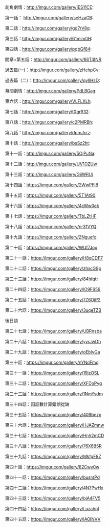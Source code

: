 
創角劇情：http://imgur.com/gallery/IES11CE: 

第一話： http://imgur.com/gallery/seHzaCB: 

第二話：http://imgur.com/gallery/gd7rV8q: 

第三話：http://imgur.com/gallery/61mim0H: 

第四話：http://imgur.com/gallery/pqbGf84: 

間章+第五話：http://imgur.com/gallery/66T4INR: 

過去篇(一)：http://imgur.com/gallery/zHehpCv: 

過去篇（二）：http://imgur.com/gallery/qyIlHzD: 

幕間劇情：http://imgur.com/gallery/PdLBGag: 

第六話：http://imgur.com/gallery/VLFLXLh: 

第七話：http://imgur.com/gallery/t0qr932: 

第八話：http://imgur.com/gallery/c2PMRBh: 

第九話：http://imgur.com/gallery/dpmJcrz: 

第十話：http://imgur.com/gallery/bsSz2ht: 

第十一話：http://imgur.com/gallery/5OjPuNa: 

第十二話：http://imgur.com/gallery/UV1OZUw

第十三話：http://imgur.com/gallery/GiiWRUi

第十四話：https://imgur.com/gallery/2WwPFI8

第十五話：https://imgur.com/gallery/5T1At90

第十六話：https://imgur.com/gallery/4cWw0ek

第十七話：https://imgur.com/gallery/TbLZtHF

第十八話：https://imgur.com/gallery/nr31VYQ

第十九話：https://imgur.com/gallery/ZNguefo

第二十話：https://imgur.com/gallery/WUf7Jog

第二十一話：https://imgur.com/gallery/H8qCDF7

第二十二話：https://imgur.com/gallery/zhxcG9p

第二十三話：https://imgur.com/gallery/84hfqtr

第二十四話：https://imgur.com/gallery/lO9F659

第二十五話：https://imgur.com/gallery/7Z6OjP2

第二十六話：https://imgur.com/gallery/3uqeTZB

後日談

第二十七話：https://imgur.com/gallery/UBRnsba

第二十八話：https://imgur.com/gallery/yyrJwDh

第二十九話：https://imgur.com/gallery/oEbIvGa

第三十話：https://imgur.com/gallery/nYNdFmg

第三十一話：https://imgur.com/gallery/19jzOSL

第三十二話：https://imgur.com/gallery/XFDoPyg

第三十三話：https://imgur.com/gallery/1NmYsdm

第三十四話：因話數計算錯誤從缺

第三十五話：https://imgur.com/gallery/40Bbnzg

第三十六話：https://imgur.com/gallery/HJAZmnw

第三十七話：https://imgur.com/gallery/Hnh2mCD

第三十八話：https://imgur.com/gallery/76X6B5R

第三十九話：https://imgur.com/gallery/MkfgF8Z

第四十話：https://imgur.com/gallery/82Cwy0w

第四十一話：https://imgur.com/gallery/busrsPd

第四十二話：https://imgur.com/gallery/4N7PwHx

第四十三話：https://imgur.com/gallery/bjA4FV5

第四十四話：https://imgur.com/gallery/Luzahnl

第四十五話：https://imgur.com/gallery/IAOlNVV
